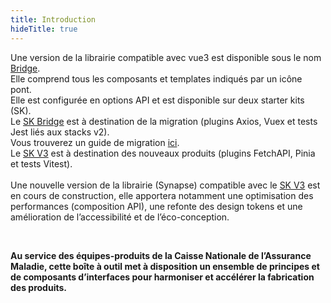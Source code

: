 ```yaml
---
title: Introduction
hideTitle: true
---
```


<doc-home-page-header class="mb-8 md-sm-14"></doc-home-page-header>

<doc-alert-bridge>

Une version de la librairie compatible avec vue3 est disponible sous le nom <a href="https://www.npmjs.com/package/@cnamts/synapse-bridge" target="_blank">Bridge</a>.<br/>Elle comprend tous les composants et templates indiqués par un icône pont.<br/>Elle est configurée en options API et est disponible sur deux starter kits (SK).<br/>
Le <a href="https://gitlab.cnqd.cnamts.fr/human/developpement/SKVB_X" target="_blank">SK Bridge</a> est à destination de la migration (plugins Axios, Vuex et tests Jest liés aux stacks v2).<br/>Vous trouverez un guide de migration <a href="/migration-bridge">ici</a>.<br/>Le <a href="https://gitlab.cnqd.cnamts.fr/human/developpement/SKV3_X" target="_blank">SK V3</a> est à destination des nouveaux produits (plugins FetchAPI, Pinia et tests Vitest).<br/><br/>
Une nouvelle version de la librairie (Synapse) compatible avec le <a href="https://gitlab.cnqd.cnamts.fr/human/developpement/SKV3_X" target="_blank">SK V3</a> est en cours de construction, elle apportera notamment une optimisation des performances (composition API), une refonte des design tokens et une amélioration de l’accessibilité et de l’éco-conception.

</doc-alert-bridge>

<br/>

**Au service des équipes-produits de la Caisse Nationale de l’Assurance Maladie, cette boîte à outil met à disposition un ensemble de principes et de composants d’interfaces pour harmoniser et accélérer la fabrication des produits.**

<doc-home-page-list class="mt-2 mt-md-6 mb-6 mb-md-10"></doc-home-page-list>
